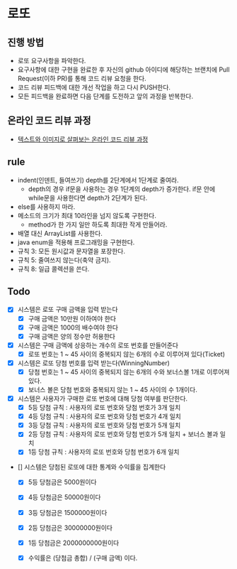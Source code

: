 # 로또
## 진행 방법
* 로또 요구사항을 파악한다.
* 요구사항에 대한 구현을 완료한 후 자신의 github 아이디에 해당하는 브랜치에 Pull Request(이하 PR)를 통해 코드 리뷰 요청을 한다.
* 코드 리뷰 피드백에 대한 개선 작업을 하고 다시 PUSH한다.
* 모든 피드백을 완료하면 다음 단계를 도전하고 앞의 과정을 반복한다.

## 온라인 코드 리뷰 과정
* [텍스트와 이미지로 살펴보는 온라인 코드 리뷰 과정](https://github.com/next-step/nextstep-docs/tree/master/codereview)

## rule
- indent(인덴트, 들여쓰기) depth를 2단계에서 1단계로 줄여라.
  - depth의 경우 if문을 사용하는 경우 1단계의 depth가 증가한다. if문 안에 while문을 사용한다면 depth가 2단계가 된다.
- else를 사용하지 마라.
- 메소드의 크기가 최대 10라인을 넘지 않도록 구현한다.
  - method가 한 가지 일만 하도록 최대한 작게 만들어라.
- 배열 대신 ArrayList를 사용한다.
- java enum을 적용해 프로그래밍을 구현한다.
- 규칙 3: 모든 원시값과 문자열을 포장한다.
- 규칙 5: 줄여쓰지 않는다(축약 금지).
- 규칙 8: 일급 콜렉션을 쓴다.


## Todo
- [x] 시스템은 로또 구매 금액을 입력 받는다
  - [x] 구매 금액은 10만원 이하여야 한다
  - [x] 구매 금액은 1000의 배수여야 한다
  - [x] 구매 금액은 양의 정수만 허용한다
- [x] 시스템은 구매 금액에 상응하는 개수의 로또 번호를 만들어준다
  - [x] 로또 번호는 1 ~ 45 사이의 중복되지 않는 6개의 수로 이루어져 있다(Ticket)
- [x] 시스템은 로또 당첨 번호를 입력 받는다(WinningNumber)
  - [x] 당첨 번호는 1 ~ 45 사이의 중복되지 않는 6개의 수와 보너스볼 1개로 이루어져 있다.
  - [x] 보너스 볼은 당첨 번호와 중복되지 않는 1 ~ 45 사이의 수 1개이다.
- [x] 시스템은 사용자가 구매한 로또 번호에 대해 당첨 여부를 판단한다.
  - [x] 5등 당첨 규칙 : 사용자의 로또 번호와 당첨 번호가 3개 일치
  - [x] 4등 당첨 규칙 : 사용자의 로또 번호와 당첨 번호가 4개 일치
  - [x] 3등 당첨 규칙 : 사용자의 로또 번호와 당첨 번호가 5개 일치
  - [x] 2등 당첨 규칙 : 사용자의 로또 번호와 당첨 번호가 5개 일치 + 보너스 볼과 일치
  - [x] 1등 당첨 규칙 : 사용자의 로또 번호와 당첨 번호가 6개 일치
- [] 시스템은 당첨된 로또에 대한 통계와 수익률을 집계한다
  - [x] 5등 당첨금은 5000원이다
  - [x] 4등 당첨금은 50000원이다
  - [x] 3등 당첨금은 1500000원이다
  - [x] 2등 당첨금은 30000000원이다
  - [x] 1등 당첨금은 2000000000원이다
  - [x] 수익률은 (당첨금 총합) / (구매 금액) 이다.


